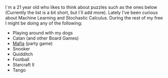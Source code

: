 I´m a 21 year old who likes to think about puzzles such as the ones below (Currently the list is a bit short, but I´ll add more). Lately I've been curious about Machine Learning and Stochastic Calculus. During the rest of my free I might be doing any of the following:

- Playing around with my dogs
- Catan (and other Board Games)
- [Mafia](https://en.wikipedia.org/wiki/Mafia_(party_game)) (party game)
- Snooker
- Quidditch
- Football
- Starcraft II
- Tango